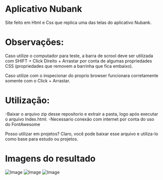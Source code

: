 # Aplicativo Nubank
Site feito em Html e Css que replica uma das telas do aplicativo Nubank.

# Observações:
Caso utilize o computador para teste, a barra de scrool deve ser utilizada com SHIFT + Click Direito + Arrastar por conta de algumas propriedades CSS (propriedades que removem a barrinha que fica embaixo).

Caso utilize com o inspecionar do proprio browser funcionara corretamente somente com o Click + Arrastar.

# Utilização:
-Baixar o arquivo zip desse repositorio e extrair a pasta, logo após executar o arquivo Index.html.
-Necessario conexão com internet por conta do uso do FontAwesome

Posso utilizar em projetos?
Claro, você pode baixar esse arquivo e utiliza-lo como base para estudo ou projetos.

# Imagens do resultado

![Image](https://github.com/user-attachments/assets/0ab1dd4c-2e51-46d2-8ab0-7ab9d0d55cf1)
![Image](https://github.com/user-attachments/assets/9a8156f5-f799-4a02-b102-0cf76fd79e5e)
![Image](https://github.com/user-attachments/assets/03f2c991-eccc-4abd-b239-ed6c22e0de16)
